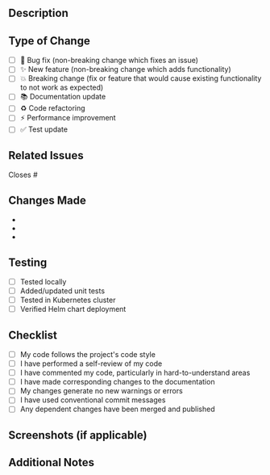 ## Description

<!-- Provide a brief description of your changes -->

## Type of Change

<!-- Mark the relevant option with an "x" -->

- [ ] 🐛 Bug fix (non-breaking change which fixes an issue)
- [ ] ✨ New feature (non-breaking change which adds functionality)
- [ ] 💥 Breaking change (fix or feature that would cause existing functionality to not work as expected)
- [ ] 📚 Documentation update
- [ ] ♻️ Code refactoring
- [ ] ⚡ Performance improvement
- [ ] ✅ Test update

## Related Issues

<!-- Link to related issues using #issue_number -->

Closes #

## Changes Made

<!-- List the specific changes you made -->

- 
- 
- 

## Testing

<!-- Describe the tests you ran and how to reproduce them -->

- [ ] Tested locally
- [ ] Added/updated unit tests
- [ ] Tested in Kubernetes cluster
- [ ] Verified Helm chart deployment

## Checklist

- [ ] My code follows the project's code style
- [ ] I have performed a self-review of my code
- [ ] I have commented my code, particularly in hard-to-understand areas
- [ ] I have made corresponding changes to the documentation
- [ ] My changes generate no new warnings or errors
- [ ] I have used conventional commit messages
- [ ] Any dependent changes have been merged and published

## Screenshots (if applicable)

<!-- Add screenshots to help explain your changes -->

## Additional Notes

<!-- Add any other context about the PR here -->
